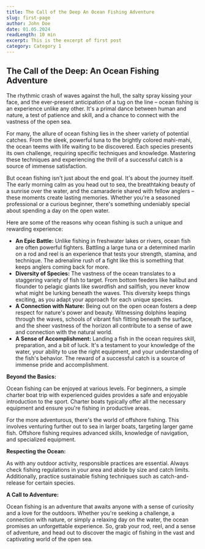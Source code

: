 ```yaml
---
title: The Call of the Deep An Ocean Fishing Adventure
slug: first-page
author: John Doe
date: 01.05.2024
readLength: 10 min
excerpt: This is the excerpt of first post
category: Category 1
---
```


## The Call of the Deep: An Ocean Fishing Adventure



The rhythmic crash of waves against the hull, the salty spray kissing your face, and the ever-present anticipation of a tug on the line – ocean fishing is an experience unlike any other. It's a primal dance between human and nature, a test of patience and skill, and a chance to connect with the vastness of the open sea.

For many, the allure of ocean fishing lies in the sheer variety of potential catches. From the sleek, powerful tuna to the brightly colored mahi-mahi, the ocean teems with life waiting to be discovered. Each species presents its own challenge, requiring specific techniques and knowledge. Mastering these techniques and experiencing the thrill of a successful catch is a source of immense satisfaction.

But ocean fishing isn't just about the end goal. It's about the journey itself. The early morning calm as you head out to sea, the breathtaking beauty of a sunrise over the water, and the camaraderie shared with fellow anglers – these moments create lasting memories. Whether you're a seasoned professional or a curious beginner, there's something undeniably special about spending a day on the open water.

Here are some of the reasons why ocean fishing is such a unique and rewarding experience:

* **An Epic Battle:**  Unlike fishing in freshwater lakes or rivers, ocean fish are often powerful fighters. Battling a large tuna or a determined marlin on a rod and reel is an experience that tests your strength, stamina, and technique. The adrenaline rush of a fight like this is something that keeps anglers coming back for more.
* **Diversity of Species:**  The vastness of the ocean translates to a staggering variety of fish to target. From bottom feeders like halibut and flounder to pelagic giants like swordfish and sailfish, you never know what might be lurking beneath the waves. This diversity keeps things exciting, as you adapt your approach for each unique species.
* **A Connection with Nature:**  Being out on the open ocean fosters a deep respect for nature's power and beauty. Witnessing dolphins leaping through the waves, schools of vibrant fish flitting beneath the surface, and the sheer vastness of the horizon all contribute to a sense of awe and connection with the natural world.
* **A Sense of Accomplishment:**  Landing a fish in the ocean requires skill, preparation, and a bit of luck. It's a testament to your knowledge of the water, your ability to use the right equipment, and your understanding of the fish's behavior. The reward of a successful catch is a source of immense pride and accomplishment.

**Beyond the Basics:**

Ocean fishing can be enjoyed at various levels. For beginners, a simple charter boat trip with experienced guides provides a safe and enjoyable introduction to the sport. Charter boats typically offer all the necessary equipment and ensure you're fishing in productive areas.

For the more adventurous, there's the world of offshore fishing. This involves venturing further out to sea in larger boats, targeting larger game fish. Offshore fishing requires advanced skills, knowledge of navigation, and specialized equipment.

**Respecting the Ocean:**

As with any outdoor activity, responsible practices are essential.  Always check fishing regulations in your area and abide by size and catch limits. Additionally, practice sustainable fishing techniques such as catch-and-release for certain species.

**A Call to Adventure:**

Ocean fishing is an adventure that awaits anyone with a sense of curiosity and a love for the outdoors. Whether you're seeking a challenge, a connection with nature, or simply a relaxing day on the water, the ocean promises an unforgettable experience. So, grab your rod, reel, and a sense of adventure, and head out to discover the magic of fishing in the vast and captivating world of the open sea. 